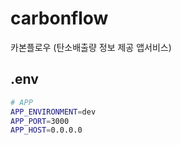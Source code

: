 # carbonflow
카본플로우 (탄소배출량 정보 제공 앱서비스)

## .env

```bash
# APP
APP_ENVIRONMENT=dev
APP_PORT=3000
APP_HOST=0.0.0.0

```